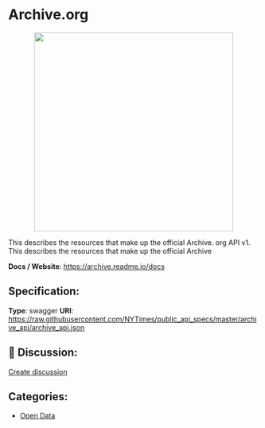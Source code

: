 # Archive.org
<p align="center">
    <img width="400" src="https://raw.githubusercontent.com/apis-list/apis-list/main/apis/archive-org/logo_256x256.png" />
</p>

This describes the resources that make up the official Archive. org API v1.  This describes the resources that make up the official Archive

**Docs / Website**: https://archive.readme.io/docs

## Specification:
**Type**: swagger
**URI**: https://raw.githubusercontent.com/NYTimes/public_api_specs/master/archive_api/archive_api.json

## 💬 Discussion:
[Create discussion](https://github.com/apis-list/apis-list/discussions/new)

## Categories:
- [Open Data](https://github.com/apis-list/apis-list#open-data)



